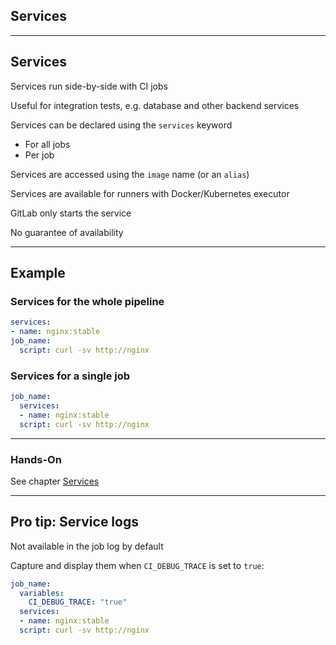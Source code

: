 <!-- .slide: id="gitlab_services" class="vertical-center" -->

<i class="fa-duotone fa-gears fa-8x" style="float: right; color: grey;"></i>

## Services

---

## Services

Services [](https://docs.gitlab.com/ee/ci/services/index.html) run side-by-side with CI jobs

Useful for integration tests, e.g. database and other backend services

Services can be declared using the `services` keyword [](https://docs.gitlab.com/ee/ci/yaml/#services)

- For all jobs
- Per job

Services are accessed using the `image` name (or an `alias`)

Services are available for runners with Docker/Kubernetes executor

GitLab only starts the service

No guarantee of availability

---

## Example

### Services for the whole pipeline

```yaml
services:
- name: nginx:stable
job_name:
  script: curl -sv http://nginx
```

### Services for a single job

```yaml
job_name:
  services:
  - name: nginx:stable
  script: curl -sv http://nginx
```

---

### Hands-On

See chapter [Services](/hands-on/2025-05-14/220_services/exercise/)

---

## Pro tip: Service logs

Not available in the job log by default

Capture and display them when `CI_DEBUG_TRACE` is set to `true`:

```yaml
job_name:
  variables:
    CI_DEBUG_TRACE: "true"
  services:
  - name: nginx:stable
  script: curl -sv http://nginx
```
